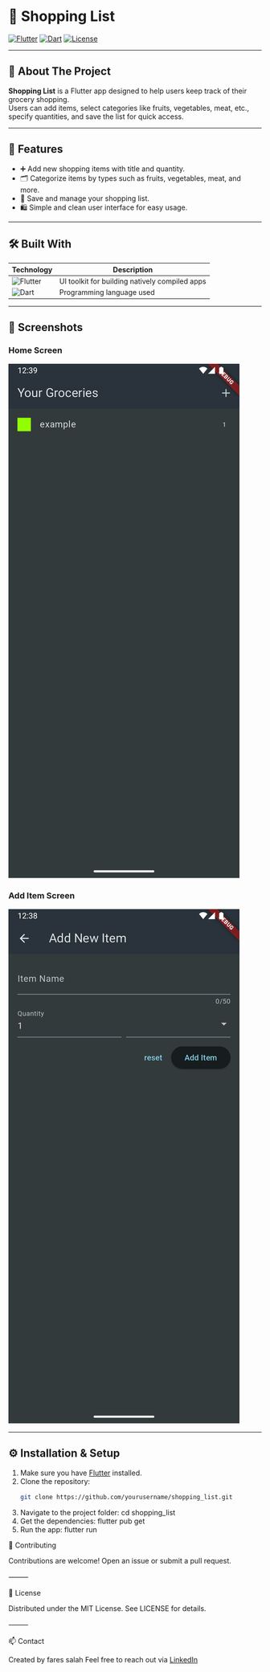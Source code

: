 # 🛒 Shopping List

[![Flutter](https://img.shields.io/badge/Flutter-02569B?style=for-the-badge&logo=flutter&logoColor=white)](https://flutter.dev/)
[![Dart](https://img.shields.io/badge/Dart-0175C2?style=for-the-badge&logo=dart&logoColor=white)](https://dart.dev/)
[![License](https://img.shields.io/badge/License-MIT-green.svg?style=for-the-badge)](LICENSE)

---

## 📖 About The Project

**Shopping List** is a Flutter app designed to help users keep track of their grocery shopping.  
Users can add items, select categories like fruits, vegetables, meat, etc., specify quantities, and save the list for quick access.

---

## 🚀 Features

- ➕ Add new shopping items with title and quantity.
- 🗂️ Categorize items by types such as fruits, vegetables, meat, and more.
- 💾 Save and manage your shopping list.
- 🛍️ Simple and clean user interface for easy usage.

---

## 🛠️ Built With

| Technology  | Description                             |
|-------------|---------------------------------------|
| ![Flutter](https://img.shields.io/badge/Flutter-02569B?style=flat-square&logo=flutter&logoColor=white)  | UI toolkit for building natively compiled apps |
| ![Dart](https://img.shields.io/badge/Dart-0175C2?style=flat-square&logo=dart&logoColor=white)      | Programming language used                  |

---

## 📸 Screenshots

### Home Screen
![Home Screen](assets/1.png)

### Add Item Screen
![Add Item](assets/2.png)

---

## ⚙️ Installation & Setup

1. Make sure you have [Flutter](https://flutter.dev/docs/get-started/install) installed.
2. Clone the repository:
   ```bash
   git clone https://github.com/yourusername/shopping_list.git
3.	Navigate to the project folder:
    cd shopping_list
4.	Get the dependencies:
    flutter pub get
5.	Run the app:
    flutter run

🤝 Contributing

Contributions are welcome! Open an issue or submit a pull request.

⸻

📄 License

Distributed under the MIT License. See LICENSE for details.

⸻

📫 Contact

Created by fares salah
Feel free to reach out via [LinkedIn](https://eg.linkedin.com/in/fares-salah-86a751354)

